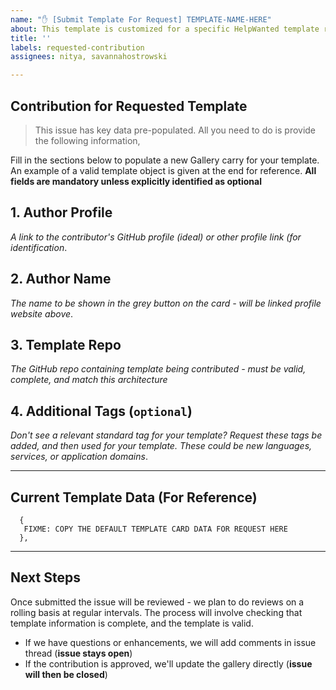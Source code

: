 ```yaml
---
name: "✋ [Submit Template For Request] TEMPLATE-NAME-HERE"
about: This template is customized for a specific HelpWanted template request
title: ''
labels: requested-contribution
assignees: nitya, savannahostrowski

---
```


## Contribution for Requested Template

> This issue has key data pre-populated. All you need to do is provide the following information,

Fill in the sections below to populate a new Gallery carry for your template. An example of a valid template object is given at the end for reference. **All fields are mandatory unless explicitly identified as optional**

## 1. Author Profile
_A link to the contributor's GitHub profile (ideal) or other profile link (for identification_.

## 2. Author Name
_The name to be shown in the grey button on the card - will be linked profile website above_.

## 3. Template Repo
_The GitHub repo containing template being contributed - must be valid, complete, and match this architecture_

## 4. Additional Tags (`optional`)
_Don't see a relevant standard tag for your template? Request these tags be added, and then used for your template. These could be new languages, services, or application domains_.

---

## Current Template Data (For Reference)

```
  {
   FIXME: COPY THE DEFAULT TEMPLATE CARD DATA FOR REQUEST HERE
  },
```
---

## Next Steps

Once submitted the issue will be reviewed - we plan to do reviews on a rolling basis at regular intervals. The process will involve checking that template information is complete, and the template is valid. 
 * If we have questions or enhancements, we will add comments in issue thread (**issue stays open**)
 * If the contribution is approved, we'll update the gallery directly (**issue will then be closed**)
